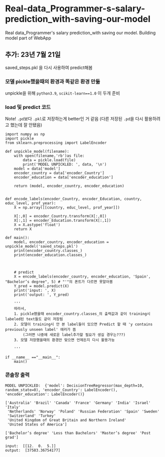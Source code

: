 # Real-data_Programmer-s-salary-prediction_with-saving-our-model
Real data_Programmer's salary prediction_with saving our model. Building model part of  WebApp 


## 추가: 23년 7월 21일
saved_steps.pkl 을 다시 사용하여 predict해봄

### 모델 pickle했을때의 환경과 똑같은 환경 만듦
unpickle을 위해 ```python3.9```, ```scikit-learn==1.0``` 이 두개 준비

### load 및 predict 코드
Note! ```.pd```보다 ```.pkl```로 저장하는게 better인 거 같음 (다른 저장된 ```.pd```을 다시 활용하려고 했는데 잘 안됐음)

```
import numpy as np
import pickle
from sklearn.preprocessing import LabelEncoder

def unpickle_model(filename):
    with open(filename,'rb')as file:
        data = pickle.load(file)
        print('MODEL UNPICKLED: ', data, '\n')
    model = data['model']
    encoder_country = data['encoder_Country']
    encoder_education = data['encoder_education']

    return (model, encoder_country, encoder_education)


def encode_labels(encoder_Country, encoder_Education, country, educ_level, prof_year):
    X = np.array([[country, educ_level, prof_year]])

    X[:,0] = encoder_Country.transform(X[:,0])
    X[:,1] = encoder_Education.transform(X[:,1])
    X = X.astype('float')
    return X

def main():
    model, encoder_country, encoder_education = unpickle_model('saved_steps.pkl')
    print(encoder_country.classes_)
    print(encoder_education.classes_)



    # predict
    X = encode_labels(encoder_country, encoder_education, 'Spain', "Bachelor’s degree", 5) # "'"의 폰트가 다르면 못알아봄
    Y_pred = model.predict(X)
    print('input: ', X)
    print('output: ', Y_pred)

    '''
    따라서, 
    1. pickle했을때 encoder_country.classes_의 출력값과 같이 training시 labeled된 text들도 같이 저장됨
    2. 모델이 training시 안 본 label들이 있으면 Predict 할 때 'y contains previously unseen label' 에러가 뜸
        (그러면 나중에 새로운 label추가할 필요가 생길 경우는???)
    3. 모델 저장했을때의 환경만 맞으면 언제든지 다시 활용가능

    '''

if __name__ =="__main__":
    main()
```
### 콘솔창 출력
```
MODEL UNPICKLED:  {'model': DecisionTreeRegressor(max_depth=10, random_state=0), 'encoder_Country': LabelEncoder(), 'encoder_education': LabelEncoder()} 

['Australia' 'Brazil' 'Canada' 'France' 'Germany' 'India' 'Israel' 'Italy'
 'Netherlands' 'Norway' 'Poland' 'Russian Federation' 'Spain' 'Sweden'
 'Switzerland' 'Turkey'
 'United Kingdom of Great Britain and Northern Ireland'
 'United States of America']

['Bachelor’s degree' 'Less than Bachelors' 'Master’s degree' 'Post grad']

input:  [[12.  0.  5.]]
output:  [37583.36754177]
```

